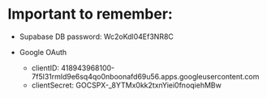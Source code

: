 # Important to remember:

- Supabase DB password: Wc2oKdl04Ef3NR8C

- Google OAuth
  - clientID: 418943968100-7f5l31rmld9e6sq4qo0nboonafd69u56.apps.googleusercontent.com
  - clientSecret: GOCSPX-\_8YTMx0kk2txnYiei0fnoqiehMBw
